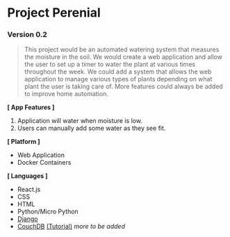 # Project Perenial
### Version 0.2


> This project would be an automated watering system that measures the moisture in the soil. We would create a web application and allow the user to set up a timer to water the plant at various times throughout the week. We could add a system that allows the web application to manage various types of plants depending on what plant the user is taking care of. More features could always be added to improve home automation.

**[ App Features ]**
1. Application will water when moisture is low.
2. Users can manually add some water as they see fit.

**[ Platform ]**
- Web Application
- Docker Containers

**[ Languages ]**
- React.js
- CSS
- HTML
- Python/Micro Python
- [Django](https://www.djangoproject.com/start/)
- [CouchDB](https://couchdb.apache.org/) [(Tutorial)](https://www.tutorialspoint.com/couchdb/couchdb_introduction.htm)
*more to be added*
